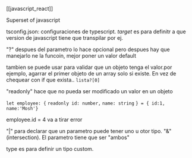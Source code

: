 [[javascript_react]]


Superset of javascript

tsconfig.json: configuraciones de typescript. *target* es para definitr a que version de javascript tiene que transpilar por ej.

"?" despues del parametro lo hace opcional pero despues hay que manejarlo ne la funcoin, mejor poner un valor default 

tambien se puede usar para validar que un objeto tenga el valor.por ejemplo, agarrar el primer objeto de un array solo si existe. En vez de chequear con if que exista..
`lista?[0]`

"readonly" hace que no pueda ser modificado un valor en un objeto

`let employee: {`
	`readonly id: number,` 
	`name: string`
`} = { id:1, name:'Mosh'}`

employee.id = 4 va a tirar error


"|" para declarar que un parametro puede tener uno u otor tipo.
"&" (intersection). El parametro tiene que ser "ambos"

type es para definir un tipo custom.